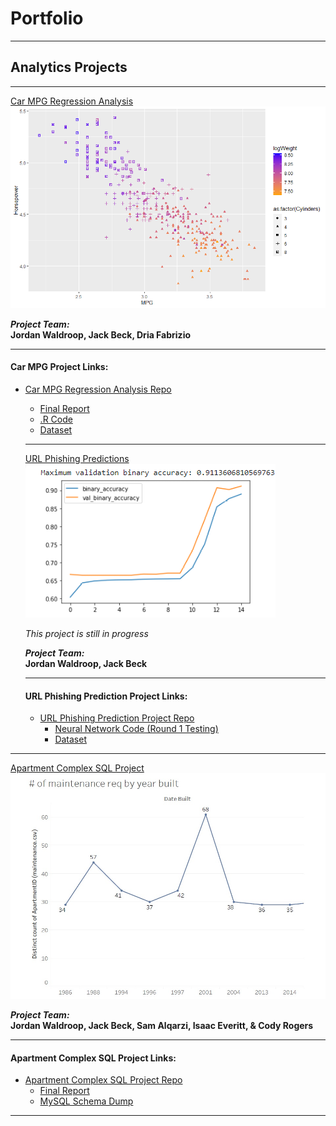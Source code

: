 # Portfolio

---

## Analytics Projects

---  

[Car MPG Regression Analysis](https://github.com/indyscout97/carMPGregregression.git/)
<img src="images/All_The_Logs_Scatter.png?raw=true"/>

*__Project Team:__*
<br/>
__Jordan Waldroop, Jack Beck, Dria Fabrizio__


---
#### Car MPG Project Links:

- [Car MPG Regression Analysis Repo](https://github.com/indyscout97/carMPGregregression.git/)
  - [Final Report](https://github.com/indyscout97/carMPGregregression/blob/main/MSBC%205030%20Final%20Report.pdf/)
  - [.R Code](https://github.com/indyscout97/carMPGregregression/blob/main/Final%20Project%20-%20Team%206.R)
  - [Dataset](http://archive.ics.uci.edu/ml/datasets/Auto+MPG)

  ---  

  [URL Phishing Predictions](https://github.com/jwaldroop/phishing-url-project.git)
  <img src="images/binary_acc_phishing_nn_round_1.png?raw=true"/>

  *This project is still in progress*

  *__Project Team:__*
  <br/>
  __Jordan Waldroop, Jack Beck__

  ---

  #### URL Phishing Prediction Project Links:

  - [URL Phishing Prediction Project Repo](https://github.com/jwaldroop/phishing-url-project)
    - [Neural Network Code (Round 1 Testing)](https://github.com/jwaldroop/phishing-url-project/commit/928fa3be0af1ac1388574be5a8474504456f5f46)
    - [Dataset](https://github.com/jwaldroop/phishing-url-project/blob/main/dataset_full.csv)


---

[Apartment Complex SQL Project](https://github.com/jwaldroop/apartment_complex_project.git)
<img src="images/rent_with_us_vis.jpg?raw=true"/>

*__Project Team:__*
<br/>
__Jordan Waldroop, Jack Beck, Sam Alqarzi, Isaac Everitt, & Cody Rogers__

---

#### Apartment Complex SQL Project Links:

- [Apartment Complex SQL Project Repo](https://github.com/jwaldroop/apartment_complex_project.git)
  - [Final Report](https://github.com/jwaldroop/apartment_complex_project/blob/main/FINAL%20Compiled%20Report.pdf)
  - [MySQL Schema Dump](https://github.com/jwaldroop/apartment_complex_project/blob/main/rentwithus_dump.sql)

---
